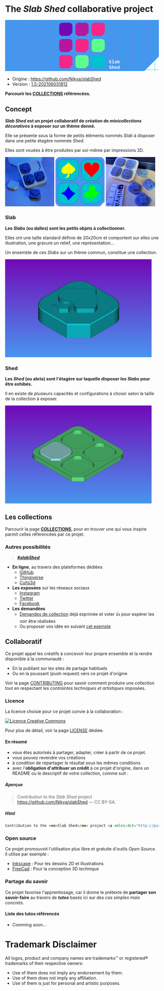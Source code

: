# The _**Slab Shed**_ collaborative project

![Slab Shed Cover](resources/identity/SlabShed_cover.png)

- Origine : https://github.com/Nikya/slabShed  
- Version : <a href="https://github.com/Nikya/slabShed/releases"><span id="textVerson">1.5-202106031812</span></a>

**Parcourir les [COLLECTIONS](COLLECTIONS.md) référencées.**

## Concept

**_Slab Shed_ est un projet collaboratif de création de _minicollections décoratives_ à exposer sur un thème donné.**

Elle se présente sous la forme de petits éléments nommés _Slab_ à disposer dans une petite étagère nommée _Shed_.

Elles sont vouées à être produites par soi-même par impressions 3D.

<p>
<img src="resources/projectOverview2.jpg" width="32%"/>
<img src="resources/projectOverview1.png" width="32%"/>
<img src="resources/projectOverview3.jpg" width="32%"/>
</p>

### Slab

**Les _Slabs_ (ou dalles) sont les petits objets à collectionner.**

Elles ont une taille standard définie de 20x20cm et comportent sur elles une illustration, une gravure un relief, une représentation…

Un ensemble de ces _Slabs_ sur un thème commun, constitue une collection.

![Slab Shed Project Overview Slabs](resources/projectOverview_slabs.png)

### Shed

**Les _Shed_ (ou abris) sont l'étagère sur laquelle disposer les  _Slabs_ pour être exhibés.**

Il en existe de plusieurs capacités et configurations à choisir selon la taille de la collection à exposer.

![Slab Shed Project Overview Sheds](resources/projectOverview_shed.png)

## Les collections

Parcourir la page [**COLLECTIONS**](COLLECTIONS.md), pour en trouver une qui vous inspire parmit celles référencées par ce projet.

### Autres possibilités
    
> [**_#slabShed_**](https://www.google.com/search?q=%23slabShed)

- **En ligne**, au travers des plateformes dédiées
  - [GitHub](https://github.com/topics/slabShed)
  - [Thingiverse](https://www.thingiverse.com/search?q=slabShed)
  - [Cults3d](https://cults3d.com/fr/recherche?q=slabShed)
- **Les exposées** sur les réseaux sociaux
    - [Instagram](https://www.instagram.com/explore/tags/slabShed/)
    - [Twitter](https://twitter.com/hashtag/slabShed)
    - [Facebook](https://www.facebook.com/hashtag/slabShed)
- **Les demandées** 
  - [Demandes de collection](https://github.com/Nikya/slabShed/issues?q=is%3Aopen+is%3Aissue+sort%3Areactions-%2B1-desc+label%3A%22collection+request%22) déjà exprimée et voter 👍 pour espérer les voir être réalisées 
  - Ou proposer vos idée en suivant [cet exemple](https://github.com/Nikya/slabShed/issues?q=is%3Aopen+is%3Aissue+label%3A%22good+first+issue%22)

## Collaboratif

Ce projet appel les créatifs à concevoir leur propre ensemble et la rendre disponible à la communauté :

- En la publiant sur les sites de partage habituels
- Ou en la poussant (push request) vers ce projet d'origine

Voir la page [CONTRIBUTING](CONTRIBUTING.md) pour savoir comment produire une collection tout en respectant les _contraintes techniques et artistiques_ imposées.

### Licence

La licence choisie pour ce projet convie à la collaboration :

<a rel="license" href="http://creativecommons.org/licenses/by-sa/4.0/"><img alt="Licence Creative Commons" style="border-width:0" src="https://i.creativecommons.org/l/by-sa/4.0/88x31.png" /></a>

Pour plus de détail, voir la page [LICENSE](LICENSE.md) dédiée.

#### En résumé

- vous êtes autorisés à partager, adapter, créer à partir de ce projet.
- vous pouvez revendre vos créations
- à condition de repartager le résultat sous les mêmes conditions
- avec l'**obligation d'attribuer un crédit** à ce projet d'origine, dans un README ou le descriptif de votre collection, comme suit :

##### Aperçue

> Contribution to the <em>Slab Shed</em> project <a xmlns:dct="http://purl.org/dc/terms/" href="https://github.com/Nikya/slabShed" rel="dct:source">https://github.com/Nikya/slabShed</a> — CC BY-SA.

##### Html
```html
Contribution to the <em>Slab Shed</em> project <a xmlns:dct="http://purl.org/dc/terms/" href="https://github.com/Nikya/slabShed" rel="dct:source">https://github.com/Nikya/slabShed</a> — CC BY-SA.
```

### Open source

Ce projet promouvoit l'utilisation plus libre et gratuite d'outils _Open Source_.   
Il utilise par exemple :

- [Inkscape](https://inkscape.org/) : Pour les dessins 2D et illustrations
- [FreeCad](https://www.freecadweb.org) : Pour la conception 3D _technique_

### Partage du savoir

Ce projet favorise l'apprentissage, car il donne le prétexte de **partager son savoir-faire** au travers de **_tutos_** basés ici sur des _cas simples mais concrets_.

#### Liste des tutos référencés

- Comming soon…

# Trademark Disclaimer

All logos, product and company names are trademarks™ or registered® trademarks of their respective owners:
- Use of them does not imply any endorsement by them.
- Use of them does not imply any affiliation. 
- Use of them is just for personal and artistic purposes.
